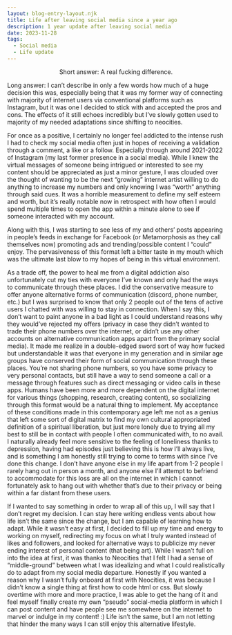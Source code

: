 ```yaml
---
layout: blog-entry-layout.njk
title: Life after leaving social media since a year ago
description: 1 year update after leaving social media
date: 2023-11-28
tags:
  - Social media
  - Life update
---
```

<center>Short answer: A real fucking difference.</center>

Long answer: I can’t describe in only a few words how much of a huge decision this was, especially being that it was my former way of connecting with majority of internet users via conventional platforms such as Instagram, but it was one I decided to stick with and accepted the pros and cons. The effects of it still echoes incredibly but I’ve slowly gotten used to majority of my needed adaptations since shifting to neocities.

For once as a positive, I certainly no longer feel addicted to the intense rush I had to check my social media often just in hopes of receiving a validation through a comment, a like or a follow. Especially through around 2021-2022 of Instagram (my last former presence in a social media). While I knew the virtual messages of someone being intrigued or interested to see my content should be appreciated as just a minor gesture, I was clouded over the thought of wanting to be the next “growing” internet artist willing to do anything to increase my numbers and only knowing I was “worth” anything through said cues. It was a horrible measurement to define my self esteem and worth, but it’s really notable now in retrospect with how often I would spend multiple times to open the app within a minute alone to see if someone interacted with my account.

Along with this, I was starting to see less of my and others’ posts appearing in people’s feeds in exchange for Facebook (or Metamorphosis as they call themselves now) promoting ads and trending/possible content I “could” enjoy. The pervasiveness of this format left a bitter taste in my mouth which was the ultimate last blow to my hopes of being in this virtual environment.

As a trade off, the power to heal me from a digital addiction also unfortunately cut my ties with everyone I’ve known and only had the ways to communicate through these places. I did the conservative measure to offer anyone alternative forms of communication (discord, phone number, etc.) but I was surprised to know that only 2 people out of the tens of active users I chatted with was willing to stay in connection. When I say this, I don’t want to paint anyone in a bad light as I could understand reasons why they would’ve rejected my offers (privacy in case they didn’t wanted to trade their phone numbers over the internet, or didn’t use any other accounts on alternative communication apps apart from the primary social media). It made me realize in a double-edged sword sort of way how fucked but understandable it was that everyone in my generation and in similar age groups have conserved their form of social communication through these places. You’re not sharing phone numbers, so you have some privacy to very personal contacts, but still have a way to send someone a call or a message through features such as direct messaging or video calls in these apps. Humans have been more and more dependent on the digital internet for various things (shopping, research, creating content), so socializing through this format would be a natural thing to implement. My acceptance of these conditions made in this contemporary age left me not as a genius that left some sort of digital matrix to find my own cultural appropriated definition of a spiritual liberation, but just more lonely due to trying all my best to still be in contact with people I often communicated with, to no avail. I naturally already feel more sensitive to the feeling of loneliness thanks to depression, having had episodes just believing this is how I’ll always live, and is something I am honestly still trying to come to terms with since I’ve done this change. I don’t have anyone else in my life apart from 1-2 people I rarely hang out in person a month, and anyone else I’ll attempt to befriend to accommodate for this loss are all on the internet in which I cannot fortunately ask to hang out with whether that’s due to their privacy or being within a far distant from these users.

If I wanted to say something in order to wrap all of this up, I will say that I don’t regret my decision. I can stay here writing endless vents about how life isn’t the same since the change, but I am capable of learning how to adapt. While it wasn’t easy at first, I decided to fill up my time and energy to working on myself, redirecting my focus on what I truly wanted instead of likes and followers, and looked for alternative ways to publicize my never ending interest of personal content (that being art). While I wasn’t full on into the idea at first, it was thanks to Neocities that I felt I had a sense of “middle-ground” between what I was idealizing and what I could realistically do to adapt from my social media departure. Honestly if you wanted a reason why I wasn’t fully onboard at first with Neocities, it was because I didn’t know a single thing at first how to code html or css. But slowly overtime with more and more practice, I was able to get the hang of it and feel myself finally create my own “pseudo” social-media platform in which I can post content and have people see me somewhere on the internet to marvel or indulge in my content! :) Life isn’t the same, but I am not letting that hinder the many ways I can still enjoy this alternative lifestyle.